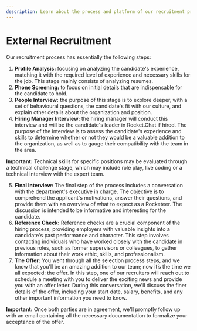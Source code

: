 ```yaml
---
description: Learn about the process and platform of our recruitment process.
---
```


# External Recruitment

Our recruitment process has essentially the following steps:

1. **Profile Analysis:** focusing on analyzing the candidate's experience, matching it with the required level of experience and necessary skills for the job. This stage mainly consists of analyzing resumes.
2. **Phone Screening:** to focus on initial details that are indispensable for the candidate to hold.
3. **People Interview:** the purpose of this stage is to explore deeper, with a set of behavioural questions, the candidate's fit with our culture, and explain other details about the organization and position.
4. **Hiring Manager Interview:** the hiring manager will conduct this interview and will be the candidate's leader in Rocket.Chat if hired. The purpose of the interview is to assess the candidate's experience and skills to determine whether or not they would be a valuable addition to the organization, as well as to gauge their compatibility with the team in the area.

**Important:** Technical skills for specific positions may be evaluated through a technical challenge stage, which may include role play, live coding or a technical interview with the expert team.

5. **Final Interview:** The final step of the process includes a conversation with the department's executive in charge. The objective is to comprehend the applicant's motivations, answer their questions, and provide them with an overview of what to expect as a Rocketeer. The discussion is intended to be informative and interesting for the candidate.
6. **Reference Check:** Reference checks are a crucial component of the hiring process, providing employers with valuable insights into a candidate's past performance and character. This step involves contacting individuals who have worked closely with the candidate in previous roles, such as former supervisors or colleagues, to gather information about their work ethic, skills, and professionalism.
7. **The Offer:** You went through all the selection process steps, and we know that you’ll be an amazing addition to our team; now it’s the time we all expected: the offer. In this step, one of our recruiters will reach out to schedule a meeting with you to deliver the exciting news and provide you with an offer letter. During this conversation, we'll discuss the finer details of the offer, including your start date, salary, benefits, and any other important information you need to know.

**Important:** Once both parties are in agreement, we'll promptly follow up with an email containing all the necessary documentation to formalize your acceptance of the offer.
